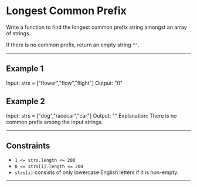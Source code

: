 # Longest Common Prefix

Write a function to find the longest common prefix string amongst an array of strings.  

If there is no common prefix, return an empty string `""`.

---

## Example 1
Input: strs = ["flower","flow","flight"]
Output: "fl"

## Example 2
Input: strs = ["dog","racecar","car"]
Output: ""
Explanation: There is no common prefix among the input strings.

---

## Constraints
- `1 <= strs.length <= 200`  
- `0 <= strs[i].length <= 200`  
- `strs[i]` consists of only lowercase English letters if it is non-empty.  

---
